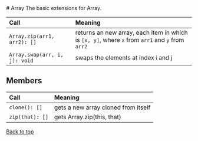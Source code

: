 <a name="array" />
# Array
The basic extensions for Array.

Call | Meaning
:----|:-------
`Array.zip(arr1, arr2): []` | returns an new array, each item in which is `[x, y]`, where `x` from `arr1` and `y` from `arr2`
`Array.swap(arr, i, j): void`| swaps the elements at index i and j

## Members
Call | Meaning
:----|:-------
`clone(): []` | gets a new array cloned from itself
`zip(that): []` | gets Array.zip(this, that)

[Back to top](#array)
